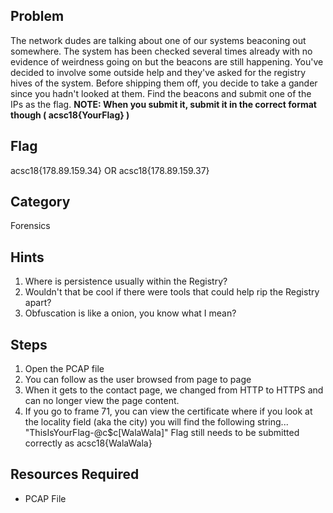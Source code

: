 ## Problem
The network dudes are talking about one of our systems beaconing out somewhere. The system has been checked several times already with no evidence of weirdness going on but the beacons are still happening. You've decided to involve some outside help and they've asked for the registry hives of the system. Before shipping them off, you decide to take a gander since you hadn't looked at them. Find the beacons and submit one of the IPs as the flag.
**NOTE:  When you submit it, submit it in the correct format though ( acsc18{YourFlag} )**

## Flag
acsc18{178.89.159.34}
  OR
acsc18{178.89.159.37}  

## Category
Forensics

## Hints
1. Where is persistence usually within the Registry?
1. Wouldn't that be cool if there were tools that could help rip the Registry apart?
1. Obfuscation is like a onion, you know what I mean?

## Steps
1. Open the PCAP file
1. You can follow as the user browsed from page to page
1. When it gets to the contact page, we changed from HTTP to HTTPS and can no longer view the page content.
1. If you go to frame 71, you can view the certificate where if you look at the locality field (aka the city) you will find the following string... "ThisIsYourFlag-@c$c[WalaWala]"  Flag still needs to be submitted correctly as acsc18{WalaWala}


## Resources Required
* PCAP File
